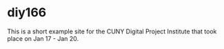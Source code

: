 # diy166
This is a short example site for the CUNY Digital Project Institute that took place on Jan 17 - Jan 20.
